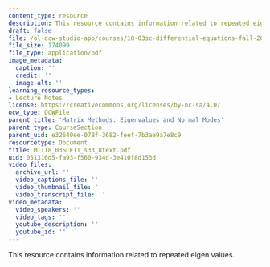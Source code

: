 ```yaml
---
content_type: resource
description: This resource contains information related to repeated eigen values.
draft: false
file: /ol-ocw-studio-app/courses/18-03sc-differential-equations-fall-2011/051316d5fa93f560934d3e410f8d153d_MIT18_03SCF11_s33_8text.pdf
file_size: 174099
file_type: application/pdf
image_metadata:
  caption: ''
  credit: ''
  image-alt: ''
learning_resource_types:
- Lecture Notes
license: https://creativecommons.org/licenses/by-nc-sa/4.0/
ocw_type: OCWFile
parent_title: 'Matrix Methods: Eigenvalues and Normal Modes'
parent_type: CourseSection
parent_uid: e32640ee-078f-3682-feef-7b3ae9a7e8c9
resourcetype: Document
title: MIT18_03SCF11_s33_8text.pdf
uid: 051316d5-fa93-f560-934d-3e410f8d153d
video_files:
  archive_url: ''
  video_captions_file: ''
  video_thumbnail_file: ''
  video_transcript_file: ''
video_metadata:
  video_speakers: ''
  video_tags: ''
  youtube_description: ''
  youtube_id: ''
---
```

This resource contains information related to repeated eigen values.